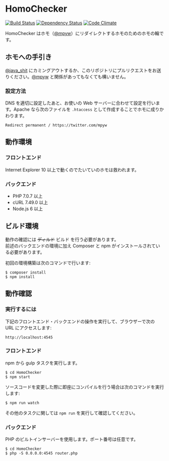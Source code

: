 HomoChecker
===========

[![Build Status](https://travis-ci.org/chitoku-k/HomoChecker.svg?branch=master)](https://travis-ci.org/chitoku-k/HomoChecker)
[![Dependency Status](https://gemnasium.com/badges/github.com/chitoku-k/HomoChecker.svg)](https://gemnasium.com/github.com/chitoku-k/HomoChecker)
[![Code Climate](https://codeclimate.com/github/chitoku-k/HomoChecker/badges/gpa.svg)](https://codeclimate.com/github/chitoku-k/HomoChecker)

HomoChecker はホモ（[@mpyw](https://twitter.com/mpyw)）にリダイレクトするホモのためのホモの輪です。

## ホモへの手引き

[@java_shit](https://twitter.com/java_shit) にカミングアウトするか、このリポジトリにプルリクエストをお送りください。[@mpyw](https://twitter.com/mpyw) と関係があってもなくても構いません。

### 設定方法

DNS を適切に設定したあと、お使いの Web サーバーに合わせて設定を行います。Apache なら次のファイルを `.htaccess` として作成することでホモに成りかわります。

```
Redirect permanent / https://twitter.com/mpyw
```

## 動作環境

### フロントエンド

Internet Explorer 10 以上で動くのでたいていのホモは救われます。

### バックエンド

- PHP 7.0.7 以上
- cURL 7.49.0 以上
- Node.js 6 以上

## ビルド環境

動作の確認には ~~ディルド~~ ビルド を行う必要があります。  
前述のバックエンドの環境に加え Composer と npm がインストールされている必要があります。

初回の環境構築は次のコマンドで行います:

```
$ composer install
$ npm install
```

## 動作確認

### 実行するには

下記のフロントエンド・バックエンドの操作を実行して、ブラウザーで次の URL にアクセスします:

```
http://localhost:4545
```

### フロントエンド

npm から gulp タスクを実行します。

```
$ cd HomoChecker
$ npm start
```

ソースコードを変更した際に即座にコンパイルを行う場合は次のコマンドを実行します:

```
$ npm run watch
```

その他のタスクに関しては `npm run` を実行して確認してください。

### バックエンド

PHP のビルトインサーバーを使用します。ポート番号は任意です。
```
$ cd HomoChecker
$ php -S 0.0.0.0:4545 router.php
```
